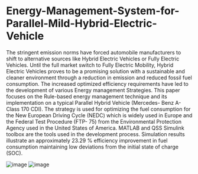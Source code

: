 # Energy-Management-System-for-Parallel-Mild-Hybrid-Electric-Vehicle

The stringent emission norms have forced automobile manufacturers to shift to alternative sources like Hybrid Electric Vehicles or Fully Electric Vehicles. 
Until the full market switch to Fully Electric Mobility, 
Hybrid Electric Vehicles proves to be a promising 
solution with a sustainable and cleaner environment 
through a reduction in emission and reduced fossil fuel 
consumption. The increased optimized efficiency 
requirements have led to the development of various 
Energy management Strategies. This paper focuses on the 
Rule-based energy management technique and its 
implementation on a typical Parallel Hybrid Vehicle 
(Mercedes- Benz A-Class 170 CDI). The strategy is used 
for optimizing the fuel consumption for the New 
European Driving Cycle (NEDC) which is widely used in 
Europe and the Federal Test Procedure (FTP- 75) from 
the Environmental Protection Agency used in the United 
States of America. MATLAB and QSS Simulink toolbox 
are the tools used in the development process. Simulation 
results illustrate an approximately 23.29 % efficiency 
improvement in fuel consumption maintaining low 
deviations from the initial state of charge (SOC).


![image](https://github.com/user-attachments/assets/f6842b6b-cbba-44b5-817e-cdd6c8fcc91b)
![image](https://github.com/user-attachments/assets/0eb75e8b-a409-4a3b-859c-db14a9b45cd8)


